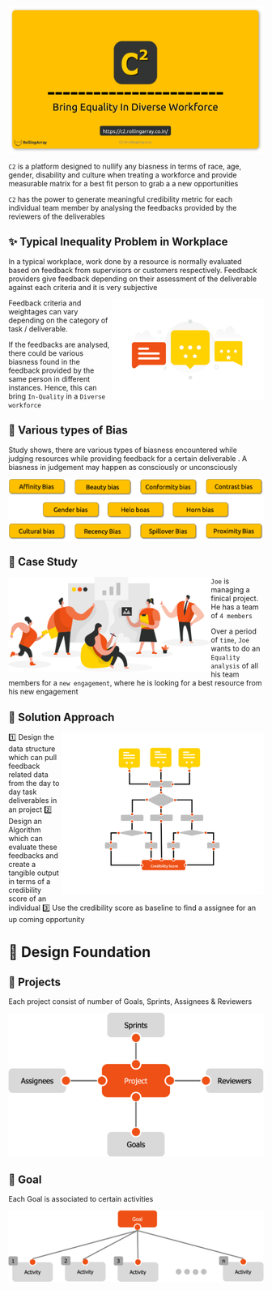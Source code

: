 

![C2 logo](https://github.com/RollingArray/C2-storyline/blob/main/images/landing.png?raw=true)

`C2` is a platform designed to nullify any biasness in terms of race, age, gender, disability and culture when treating a workforce and provide measurable matrix for a best fit person to grab a a new opportunities

`C2` has the power to generate meaningful credibility metric for each individual team member by analysing the feedbacks provided by the reviewers of the deliverables

## ✨ Typical Inequality Problem in Workplace

In a typical workplace, work done by a resource is normally evaluated based on feedback from supervisors or customers respectively. Feedback providers give feedback depending on their assessment of the deliverable against each criteria and it is very subjective

<img width="300" align="right" src="https://github.com/RollingArray/C2-storyline/blob/main/images/pain-point.png?raw=true" alt="demo"/>

Feedback criteria and weightages can vary depending on the category of task / deliverable.

If the feedbacks are analysed, there could be various biasness found in the feedback provided by the same person in different instances. Hence, this can bring `In-Quality` in a `Diverse workforce`

## :mushroom: Various types of Bias

Study shows, there are various types of biasness encountered while judging resources while providing feedback for a certain deliverable . A biasness in judgement may happen as consciously or unconsciously

<img align="center" src="https://github.com/RollingArray/C2-storyline/blob/main/images/bias.png?raw=true"/>

## :briefcase: Case Study

<img width="400" align="left" src="https://github.com/RollingArray/C2-storyline/blob/main/images/case-study.png?raw=true"/>

`Joe` is managing a finical project. He has a team of `4 members`

Over a period of `time`, `Joe` wants to do an `Equality analysis` of all his team members for a `new engagement`, where he is looking for a best resource from his new engagement

## :briefcase: Solution Approach
<img width="400" align="right" src="https://github.com/RollingArray/C2-storyline/blob/main/images/approach.png?raw=true"/>

:one: Design the data structure which can pull feedback related data from the day to day task deliverables in an project
:two: Design an Algorithm which can evaluate these feedbacks and create a tangible output in terms of a credibility score of an individual
:three: Use the credibility score as baseline to find a assignee for an up coming opportunity

# :briefcase: Design Foundation
## :briefcase: Projects

Each project consist of number of Goals, Sprints, Assignees & Reviewers

<img src="https://github.com/RollingArray/C2-storyline/blob/main/images/projects.png?raw=true"/>

## :briefcase: Goal

Each Goal is associated to certain activities

<img src="https://github.com/RollingArray/C2-storyline/blob/main/images/goal.png?raw=true"/>